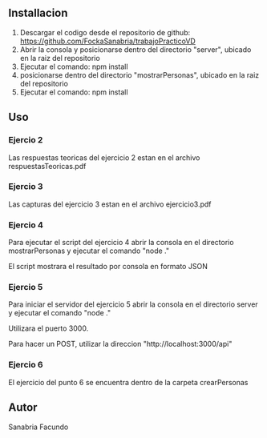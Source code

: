 

## Installacion


1. Descargar el codigo desde el repositorio de github: https://github.com/FockaSanabria/trabajoPracticoVD
2. Abrir la consola y posicionarse dentro del directorio "server", ubicado en la raiz del repositorio
3. Ejecutar el comando: npm install 
4. posicionarse dentro del directorio "mostrarPersonas", ubicado en la raiz del repositorio
5. Ejecutar el comando: npm install 



## Uso

### Ejercio 2

Las respuestas teoricas del ejercicio 2 estan en el archivo respuestasTeoricas.pdf

### Ejercio 3

Las capturas del ejercicio 3 estan en el archivo ejercicio3.pdf

### Ejercio 4

Para ejecutar el script del ejercicio 4 abrir la consola en el directorio mostrarPersonas y ejecutar el comando "node ."

El script mostrara el resultado por consola en formato JSON

### Ejercio 5

Para iniciar el servidor del ejercicio 5 abrir la consola en el directorio server y ejecutar el comando "node ."

Utilizara el puerto 3000.

Para hacer un POST, utilizar la direccion "http://localhost:3000/api"

### Ejercio 6

El ejercicio del punto 6 se encuentra dentro de la carpeta crearPersonas


## Autor

Sanabria Facundo